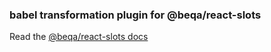 ### babel transformation plugin for @beqa/react-slots

Read the [@beqa/react-slots docs](https://https://github.com/Flammae/react-slots)
